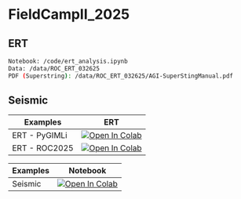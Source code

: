 # FieldCampII_2025

## ERT
```bash
Notebook: /code/ert_analysis.ipynb
Data: /data/ROC_ERT_032625
PDF (Superstring): /data/ROC_ERT_032625/AGI-SuperStingManual.pdf
```
## Seismic

| Examples | ERT  |
|---|---|
| ERT - PyGIMLi| [![Open In Colab](https://colab.research.google.com/assets/colab-badge.svg)](https://colab.research.google.com/github/ecastillot/FieldCampII_2025/blob/main/examples/ert/ert_pygimli.ipynb) |
| ERT - ROC2025| [![Open In Colab](https://colab.research.google.com/assets/colab-badge.svg)](https://colab.research.google.com/github/ecastillot/FieldCampII_2025/blob/main/examples/ert/ert_ROC2025.ipynb) |


| Examples | Notebook  |
|---|---|
| Seismic| [![Open In Colab](https://colab.research.google.com/assets/colab-badge.svg)](https://colab.research.google.com/github/ecastillot/FieldCampII_2025/blob/main/code/seismic_analysis.ipynb) |